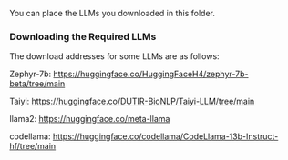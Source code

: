 You can place the LLMs you downloaded in this folder.
### Downloading the Required LLMs

The download addresses for some LLMs are as follows:

Zephyr-7b: https://huggingface.co/HuggingFaceH4/zephyr-7b-beta/tree/main

Taiyi: https://huggingface.co/DUTIR-BioNLP/Taiyi-LLM/tree/main

llama2: https://huggingface.co/meta-llama

codellama: https://huggingface.co/codellama/CodeLlama-13b-Instruct-hf/tree/main
